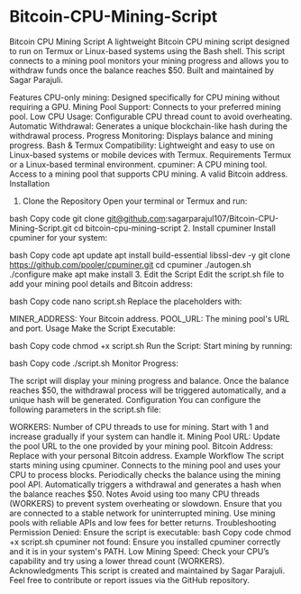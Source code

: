 # Bitcoin-CPU-Mining-Script
Bitcoin CPU Mining Script
A lightweight Bitcoin CPU mining script designed to run on Termux or Linux-based systems using the Bash shell. This script connects to a mining pool monitors your mining progress and allows you to withdraw funds once the balance reaches $50. Built and maintained by Sagar Parajuli.

Features
CPU-only mining: Designed specifically for CPU mining without requiring a GPU.
Mining Pool Support: Connects to your preferred mining pool.
Low CPU Usage: Configurable CPU thread count to avoid overheating.
Automatic Withdrawal: Generates a unique blockchain-like hash during the withdrawal process.
Progress Monitoring: Displays balance and mining progress.
Bash & Termux Compatibility: Lightweight and easy to use on Linux-based systems or mobile devices with Termux.
Requirements
Termux or a Linux-based terminal environment.
cpuminer: A CPU mining tool.
Access to a mining pool that supports CPU mining.
A valid Bitcoin address.
Installation
1. Clone the Repository
Open your terminal or Termux and run:

bash
Copy code
git clone git@github.com:sagarparajul107/Bitcoin-CPU-Mining-Script.git
cd bitcoin-cpu-mining-script
2. Install cpuminer
Install cpuminer for your system:

bash
Copy code
apt update
apt install build-essential libssl-dev -y
git clone https://github.com/pooler/cpuminer.git
cd cpuminer
./autogen.sh
./configure
make
apt make install
3. Edit the Script
Edit the script.sh file to add your mining pool details and Bitcoin address:

bash
Copy code
nano script.sh
Replace the placeholders with:

MINER_ADDRESS: Your Bitcoin address.
POOL_URL: The mining pool's URL and port.
Usage
Make the Script Executable:

bash
Copy code
chmod +x script.sh
Run the Script: Start mining by running:

bash
Copy code
./script.sh
Monitor Progress:

The script will display your mining progress and balance.
Once the balance reaches $50, the withdrawal process will be triggered automatically, and a unique hash will be generated.
Configuration
You can configure the following parameters in the script.sh file:

WORKERS: Number of CPU threads to use for mining. Start with 1 and increase gradually if your system can handle it.
Mining Pool URL: Update the pool URL to the one provided by your mining pool.
Bitcoin Address: Replace with your personal Bitcoin address.
Example Workflow
The script starts mining using cpuminer.
Connects to the mining pool and uses your CPU to process blocks.
Periodically checks the balance using the mining pool API.
Automatically triggers a withdrawal and generates a hash when the balance reaches $50.
Notes
Avoid using too many CPU threads (WORKERS) to prevent system overheating or slowdown.
Ensure that you are connected to a stable network for uninterrupted mining.
Use mining pools with reliable APIs and low fees for better returns.
Troubleshooting
Permission Denied: Ensure the script is executable:
bash
Copy code
chmod +x script.sh
cpuminer not found: Ensure you installed cpuminer correctly and it is in your system's PATH.
Low Mining Speed: Check your CPU’s capability and try using a lower thread count (WORKERS).
Acknowledgments
This script is created and maintained by Sagar Parajuli. Feel free to contribute or report issues via the GitHub repository. 
 
